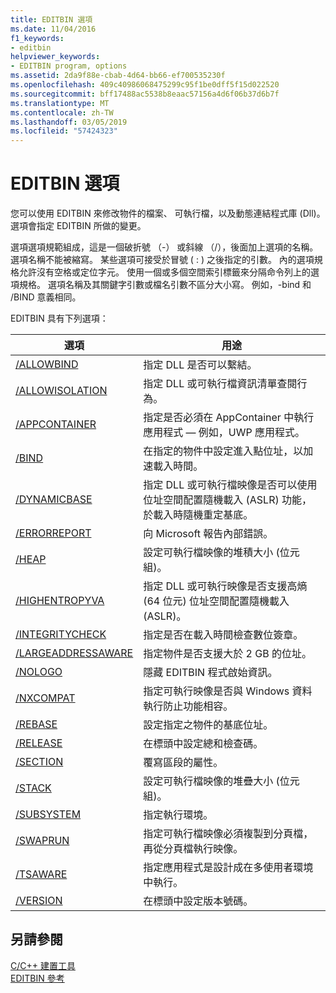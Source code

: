 ```yaml
---
title: EDITBIN 選項
ms.date: 11/04/2016
f1_keywords:
- editbin
helpviewer_keywords:
- EDITBIN program, options
ms.assetid: 2da9f88e-cbab-4d64-bb66-ef700535230f
ms.openlocfilehash: 409c40986068475299c95f1be0dff5f15d022520
ms.sourcegitcommit: bff17488ac5538b8eaac57156a4d6f06b37d6b7f
ms.translationtype: MT
ms.contentlocale: zh-TW
ms.lasthandoff: 03/05/2019
ms.locfileid: "57424323"
---
```

# <a name="editbin-options"></a>EDITBIN 選項

您可以使用 EDITBIN 來修改物件的檔案、 可執行檔，以及動態連結程式庫 (Dll)。 選項會指定 EDITBIN 所做的變更。

選項選項規範組成，這是一個破折號 （-） 或斜線 （/），後面加上選項的名稱。 選項名稱不能被縮寫。 某些選項可接受於冒號 ( : ) 之後指定的引數。 內的選項規格允許沒有空格或定位字元。 使用一個或多個空間索引標籤來分隔命令列上的選項規格。 選項名稱及其關鍵字引數或檔名引數不區分大小寫。 例如，-bind 和 /BIND 意義相同。

EDITBIN 具有下列選項：

|選項|用途|
|------------|-------------|
|[/ALLOWBIND](../../build/reference/allowbind.md)|指定 DLL 是否可以繫結。|
|[/ALLOWISOLATION](../../build/reference/allowisolation.md)|指定 DLL 或可執行檔資訊清單查閱行為。|
|[/APPCONTAINER](../../build/reference/appcontainer.md)|指定是否必須在 AppContainer 中執行應用程式 — 例如，UWP 應用程式。|
|[/BIND](../../build/reference/bind.md)|在指定的物件中設定進入點位址，以加速載入時間。|
|[/DYNAMICBASE](../../build/reference/dynamicbase.md)|指定 DLL 或可執行檔映像是否可以使用位址空間配置隨機載入 (ASLR) 功能，於載入時隨機重定基底。|
|[/ERRORREPORT](../../build/reference/errorreport-editbin-exe.md)|向 Microsoft 報告內部錯誤。|
|[/HEAP](../../build/reference/heap.md)|設定可執行檔映像的堆積大小 (位元組)。|
|[/HIGHENTROPYVA](../../build/reference/highentropyva.md)|指定 DLL 或可執行映像是否支援高熵 (64 位元) 位址空間配置隨機載入 (ASLR)。|
|[/INTEGRITYCHECK](../../build/reference/integritycheck.md)|指定是否在載入時間檢查數位簽章。|
|[/LARGEADDRESSAWARE](../../build/reference/largeaddressaware.md)|指定物件是否支援大於 2 GB 的位址。|
|[/NOLOGO](../../build/reference/nologo-editbin.md)|隱藏 EDITBIN 程式啟始資訊。|
|[/NXCOMPAT](../../build/reference/nxcompat.md)|指定可執行映像是否與 Windows 資料執行防止功能相容。|
|[/REBASE](../../build/reference/rebase.md)|設定指定之物件的基底位址。|
|[/RELEASE](../../build/reference/release.md)|在標頭中設定總和檢查碼。|
|[/SECTION](../../build/reference/section-editbin.md)|覆寫區段的屬性。|
|[/STACK](../../build/reference/stack.md)|設定可執行檔映像的堆疊大小 (位元組)。|
|[/SUBSYSTEM](../../build/reference/subsystem.md)|指定執行環境。|
|[/SWAPRUN](../../build/reference/swaprun.md)|指定可執行檔映像必須複製到分頁檔，再從分頁檔執行映像。|
|[/TSAWARE](../../build/reference/tsaware.md)|指定應用程式是設計成在多使用者環境中執行。|
|[/VERSION](../../build/reference/version.md)|在標頭中設定版本號碼。|

## <a name="see-also"></a>另請參閱

[C/C++ 建置工具](../../build/reference/c-cpp-build-tools.md)<br/>
[EDITBIN 參考](../../build/reference/editbin-reference.md)
